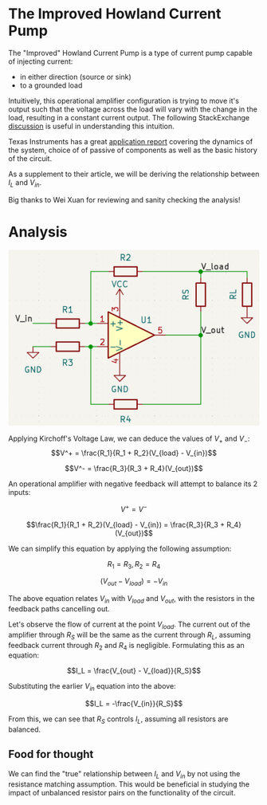 # The Improved Howland Current Pump
The "Improved" Howland Current Pump is a type of current pump capable of injecting current:
- in either direction (source or sink)
- to a grounded load

Intuitively, this operational amplifier configuration is trying to move it's output such that the voltage across the load will vary with the change in the load, resulting in a constant current output. The following StackExchange [discussion](https://electronics.stackexchange.com/questions/708913/what-is-the-basic-idea-behind-the-so-called-improved-howland-current-source) is useful in understanding this intuition. 

Texas Instruments has a great [application report](https://www.ti.com/lit/an/snoa474a/snoa474a.pdf?ts=1734576485321&ref_url=https%253A%252F%252Fwww.google.com%252F) covering the dynamics of the system, choice of of passive of components as well as the basic history of the circuit. 

As a supplement to their article, we will be deriving the relationship between $I_L$ and $V_{in}$.

Big thanks to Wei Xuan for reviewing and sanity checking the analysis!

# Analysis 
![kicad_circuit](./resources/improved_howland_current_pump.png)

Applying Kirchoff's Voltage Law, we can deduce the values of $V_+$ and $V_-$:
$$V^+ = \frac{R_1}{R_1 + R_2}(V_{load} - V_{in})$$

$$V^- = \frac{R_3}{R_3 + R_4}(V_{out})$$

An operational amplifier with negative feedback will attempt to balance its 2 inputs:

$$V^+ = V^-$$

$$\frac{R_1}{R_1 + R_2}(V_{load} - V_{in}) = \frac{R_3}{R_3 + R_4}(V_{out})$$

We can simplify this equation by applying the following assumption: 

$$R_1 = R_3, R_2 = R_4$$

$$(V_{out} - V_{load}) = -V_{in}$$

The above equation relates $V_{in}$ with $V_{load}$ and $V_{out}$, with the resistors in the feedback paths cancelling out.

Let's observe the flow of current at the point $V_{load}$. The current out of the amplifier through $R_S$ will be the same as the current through $R_L$, assuming feedback current through $R_2$ and $R_4$ is negligible. Formulating this as an equation:

$$I_L = \frac{V_{out} - V_{load}}{R_S}$$

Substituting the earlier $V_{in}$ equation into the above:

$$I_L = -\frac{V_{in}}{R_S}$$

From this, we can see that $R_S$ controls $I_L$, assuming all resistors are balanced.

## Food for thought
We can find the "true" relationship between $I_L$ and $V_{in}$ by not using the resistance matching assumption. This would be beneficial in studying the impact of unbalanced resistor pairs on the functionality of the circuit.





